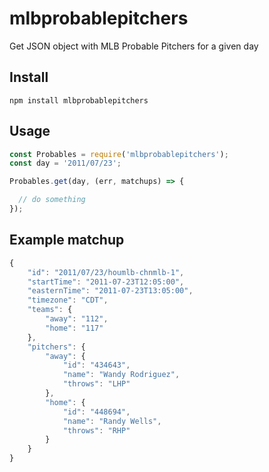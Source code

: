 # mlbprobablepitchers
Get JSON object with MLB Probable Pitchers for a given day

## Install
```
npm install mlbprobablepitchers
```

## Usage
```javascript
const Probables = require('mlbprobablepitchers');
const day = '2011/07/23';

Probables.get(day, (err, matchups) => {

  // do something
});
```

## Example matchup
```javascript
{
    "id": "2011/07/23/houmlb-chnmlb-1",
    "startTime": "2011-07-23T12:05:00",
    "easternTime": "2011-07-23T13:05:00",
    "timezone": "CDT",
    "teams": {
        "away": "112",
        "home": "117"
    },
    "pitchers": {
        "away": {
            "id": "434643",
            "name": "Wandy Rodriguez",
            "throws": "LHP"
        },
        "home": {
            "id": "448694",
            "name": "Randy Wells",
            "throws": "RHP"
        }
    }
}
```
